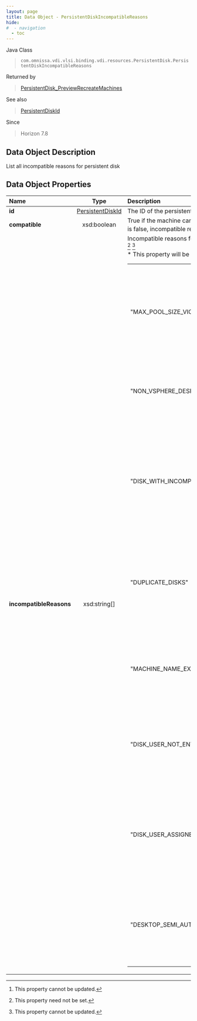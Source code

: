 ```yaml
---
layout: page
title: Data Object - PersistentDiskIncompatibleReasons
hide:
#  - navigation
  - toc
---
```






Java Class
> `com.omnissa.vdi.vlsi.binding.vdi.resources.PersistentDisk.PersistentDiskIncompatibleReasons`

Returned by
> [PersistentDisk_PreviewRecreateMachines](vdi.resources.PersistentDisk.md#previewRecreateMachines)

See also
> [PersistentDiskId](vdi.entity.PersistentDiskId.md)

Since
> Horizon 7.8


## Data Object Description

List all incompatible reasons for persistent disk

## Data Object Properties

 Name | Type | Description
:---|:---:|:---
**id**| [PersistentDiskId](vdi.entity.PersistentDiskId.md)|  The ID of the persistent disk.
**compatible**|  xsd:boolean|  True if the machine can be recreated with PersistentDisk. If the value is false, incompatible reasons are available at [incompatibleReasons](vdi.resources.PersistentDisk.PersistentDiskIncompatibleReasons.md#incompatibleReasons) [^2]
**incompatibleReasons**|  xsd:string[]|  Incompatible reasons for recreating machine with the persistent disk. [^1] [^2] <br>* This property will be one of:<br><table><tr><th>Value</th><th>Description</th></tr><tr><td>"MAX_POOL_SIZE_VIOLATION"</td><td>Desktop Pool has reached maximum pool size. Type: Error - Machine can not be recreated with this incompatibility</td></tr><tr><td>"NON_VSPHERE_DESKTOP"</td><td>vSphere mode of Disk is not compatible with Desktop pool. Type: Error - Machine can not be recreated with this incompatibility</td></tr><tr><td>"DISK_WITH_INCOMPATIBLE_DATASTORES"</td><td>Data disk and pool should both either be on VSAN datastores or Non-VSAN datastores. Type: Error - Machine can not be recreated with this incompatibility</td></tr><tr><td>"DUPLICATE_DISKS"</td><td>Two or more of the selected persistent disks are associated with the same desktop pool and user. Type: Error - Machine can not be recreated with this incompatibility</td></tr><tr><td>"MACHINE_NAME_EXISTS_IN_DESKTOP"</td><td>Machine name exists in desktop. Type: Warning - Machine can still be recreated with this incompatibility</td></tr><tr><td>"DISK_USER_NOT_ENTITLED_TO_DESKTOP"</td><td>Assigned user to the disk is not entitled to the Desktop Pool. Type: Warning - Machine can still be recreated with this incompatibility</td></tr><tr><td>"DISK_USER_ASSIGNED_TO_EXISTING_MACHINE"</td><td>Assigned user of the disk is having an Assignment on a machine of the same desktop pool. Type: Error - Machine can not be recreated with this incompatibility</td></tr><tr><td>"DESKTOP_SEMI_AUTO_POOL"</td><td>Desktop created with specified naming method. Type: Warning - Machine can still be recreated with this incompatibility.</td></tr></table>


 


[^1]: This property need not be set.
[^2]: This property cannot be updated.